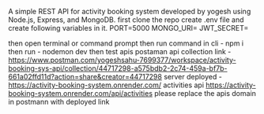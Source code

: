 
A simple REST API for activity booking system developed by yogesh using Node.js, Express, and MongoDB.
first clone the repo
create .env file and create following variables in it.
PORT=5000
MONGO_URI=
JWT_SECRET=

then open terminal or command prompt
then run command in cli  -  npm i 
then run  - nodemon dev
then test apis
 postaman api collection link -
 https://www.postman.com/yogeshsahu-7699377/workspace/activity-booking-sys-api/collection/44717298-a575bdb2-2c74-459a-bf7b-661a02ffd11d?action=share&creator=44717298
server deployed -
https://activity-booking-system.onrender.com/
activities api
https://activity-booking-system.onrender.com/api/activities
please replace the apis domain in postmann with deployed link 
